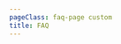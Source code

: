 ```yaml
---
pageClass: faq-page custom
title: FAQ
---
```


<template>
  <div class="faq">
    <search-section
        @on-search="searchString = $event">
      <template v-slot:title>
        FAQ
      </template>
      <template v-slot:description>
        Browse our frequently asked questions site from common
        questions as well as &quot;how to&quot; instructions.
      </template>
    </search-section>
    <div class="search-results-section">
      <div class="container container--narrow">
        <h2 v-show="notFoundResults" class="no-results text-center">No results found.</h2>
        <div v-show="!notFoundResults">
          <div class="faq-results__item" v-show="!containersVisible[1]">
            <h2 class="h2 faq-results__item-title">General</h2>
            <accordion ref="accordion-container-1">
              <accordion-item>
                <template v-slot:header>
                  What is the Mobile Money API?
                </template>
                <template v-slot:body>
                  The GSMA Mobile Money API is an initiative developed through collaboration between
                  the mobile money industry and the GSMA, which provides a harmonised API
                  Specification for all the common mobile money use cases which is both easy to use
                  and secure.
                </template>
              </accordion-item>
              <accordion-item>
                <template v-slot:header>
                  Who created and maintains the Mobile Money API?
                </template>
                <template v-slot:body>
                  <div>
                    The API is a GSMA-led industry initiative, for and by the Mobile Money industry,
                    mobile money operators and their technology platform providers. It is maintained
                    by the GSMA working with the industry as it continues to evolve and grow.
                  </div>
                </template>
              </accordion-item>
              <accordion-item>
                <template v-slot:header>
                  Who can use the Mobile Money API?
                </template>
                <template v-slot:body>
                  <div>
                    The API is designed to be used by any party in the Mobile Money industry. This
                    includes Mobile Money Operators, other Payment Service Providers, Retail and
                    eCommerce Merchants, Application Developers, companies receiving Bill Payments,
                    and others.
                  </div>
                </template>
              </accordion-item>
              <accordion-item>
                <template v-slot:header>
                  Which use cases does the Mobile Money API support?
                </template>
                <template v-slot:body>
                  <div>
                    The GSMA Mobile Money API is an initiative developed through collaboration
                    between the mobile money industry and the GSMA, which provides a harmonised API
                    Specification for all the common mobile money use cases which is both easy to
                    use and secure.
                  </div>
                </template>
              </accordion-item>
              <accordion-item>
                <template v-slot:header>
                  What are the advantages of the Mobile Money API?
                </template>
                <template v-slot:body>
                  <div>
                    Adoption of the Mobile Money API leads to key benefits including growth of your
                    mobile money ecosystem from faster partner on-boarding as partners will only
                    have to integrate to one common API. Adopting a harmonised API also leads to
                    easier maintenance and evolution of your common Mobile Money operations by
                    providing support for advanced features such as multi-wallets and batch
                    payments.
                  </div>
                </template>
              </accordion-item>
              <accordion-item>
                <template v-slot:header>
                  Is the GSMA Mobile Money API free to use?
                </template>
                <template v-slot:body>
                  <div>
                    Yes, the GSMA represents the interests of mobile operators worldwide, uniting
                    more than 750 operators with almost 400 companies in the broader mobile
                    ecosystem and the assets we maintain are there to support our members and our
                    industry. We encourage use of the harmonised API and place no restrictions on
                    its use.
                  </div>
                </template>
              </accordion-item>
              <accordion-item>
                <template v-slot:header>
                  Are there any alternative API standards?
                </template>
                <template v-slot:body>
                  <div>
                    There is no other harmonised API that supports the range of Mobile Money use
                    cases provided by the GSMA Mobile Money API.
                  </div>
                </template>
              </accordion-item>
            </accordion>
          </div>
          <div class="faq-results__item" v-show="!containersVisible[2]">
            <h2 class="h2 faq-results__item-title">Technical</h2>
            <accordion ref="accordion-container-2">
              <accordion-item>
                <template v-slot:header>
                  Which API Version should we implement?
                </template>
                <template v-slot:body>
                  The current version of the Mobile Money API is v1.1 and this version should be
                  implemented by all new adopters. We encourage existing adopters who have
                  implemented the previous version of the API to migrate to the latest version which
                  is backwards compatible.
                </template>
              </accordion-item>
              <accordion-item>
                <template v-slot:header>
                  How did you decide on which APIs to include in the current Specification?
                </template>
                <template v-slot:body>
                  <div>
                    The current set of APIs have been selected to cover the most common mobile money
                    use cases that are used in the industry today.
                  </div>
                </template>
              </accordion-item>
              <accordion-item>
                <template v-slot:header>
                  Can I implement only some of the APIs and still conform to the API Specification?
                </template>
                <template v-slot:body>
                  <div>
                    Yes, you can implement only the APIs which are relevant for your business.
                  </div>
                </template>
              </accordion-item>
              <accordion-item>
                <template v-slot:header>
                  Is the Mobile Money API easy to implement?
                </template>
                <template v-slot:body>
                  <div>
                    Yes, the Mobile Money API is simple to implement as the API is based upon
                    REST/JSON which is used extensively by the developer community, and most of the
                    APIs are simply defined and only require a small number of mandatory fields.
                    Developers can additionally use Swagger Codegen to rapidly generate Mobile Money
                    API stubs for development and testing, and the GSMA can also support you in
                    implementing the API.
                  </div>
                </template>
              </accordion-item>
              <accordion-item>
                <template v-slot:header>
                  Why are only REST and JSON supported over other API designs and data formats?
                </template>
                <template v-slot:body>
                  <div>
                    The design decision was based on REST and JSON being the best options for an API
                    in terms of simplicity, ease of development, and because they are the most
                    commonly used and understood architecture and data format today for all kinds of
                    APIs.
                  </div>
                </template>
              </accordion-item>
              <accordion-item>
                <template v-slot:header>
                  Why was OAS chosen as the API definition framework over other API frameworks?
                </template>
                <template v-slot:body>
                  <div>
                    OAS was chosen as it provides the best modelling flexibility and includes a
                    comprehensive toolset to facilitate API implementation including client and
                    server side SDKs.
                  </div>
                </template>
              </accordion-item>
              <accordion-item>
                <template v-slot:header>
                  Does the API support synchronous and asynchronous patterns?
                </template>
                <template v-slot:body>
                  <div>
                    Yes, the API supports synchronous and asynchronous patterns for resource
                    creation and update requests, and synchronous patterns only for read requests,
                    which provides support for the most commonly used request paradigms.
                  </div>
                </template>
              </accordion-item>
              <accordion-item>
                <template v-slot:header>
                  Can you add support for a Mobile Money use case which is not included in the
                  Specification?
                </template>
                <template v-slot:body>
                  <div>
                    Please contact us to let us know if you use APIs which are not currently
                    included in the API Specification. We have a living roadmap and will continue to
                    update the Spec over time.
                  </div>
                </template>
              </accordion-item>
            </accordion>
          </div>
          <div class="faq-results__item" v-show="!containersVisible[3]">
            <h2 class="h2 faq-results__item-title">Security</h2>
            <accordion ref="accordion-container-3">
              <accordion-item>
                <template v-slot:header>
                  Are there security recommendations to consider when implementing the Mobile Money
                  API?
                </template>
                <template v-slot:body>
                  Yes, we provide a comprehensive set of security guidelines, please see our latest
                  Security Design and Implementation guidelines in the Developer Portal here.
                </template>
              </accordion-item>
              <accordion-item>
                <template v-slot:header>
                  Do I need to implement an API Gateway to host the Mobile Money API?
                </template>
                <template v-slot:body>
                  <div>
                    No. However we recommend you use an API Gateway as this enables efficient
                    developer on-boarding processes, making the implementation process simpler and
                    allowing third parties to more rapidly exploit the benefits of the API. Off the
                    shelf API Gateways do support the Mobile Money API security guidelines,
                    including OAuth2.
                  </div>
                </template>
              </accordion-item>
            </accordion>
          </div>
        </div>
      </div>
    </div>
  </div>
</template>

<script>

import searchSection from '../.vuepress/components/search-section.vue';

import faqData from '../.vuepress/data/faqData';
import accordion from '../.vuepress/components/simple-accordion/accordion.vue';
import accordionItem from '../.vuepress/components/simple-accordion/accordion-item.vue';

export default {
  name: 'faq-page',
  components: {
    accordion,
    accordionItem,
    searchSection,
  },

  data() {
    return {
      faqDataSource: null,
      filteredDaqData: {},
      notFoundResults: false,
      notFoundResult1s: {
        container1: false,
        container2: false,
        container3: false,
      },
      searchString: '',
      containersVisible: {
        1: false,
        2: false,
        3: false
      }
    }
  },
  created() {
    this.faqDataSource = faqData;
  },
  mounted() {
    this.applyFilter();
  },
  watch: {
    searchString(val) {
      this.applyFilter(val);
      this.hiddenTitle();
    }
  },
  methods: {
    applyFilter() {
      const container1 = this.$refs['accordion-container-1'].$children;
      const container2 = this.$refs['accordion-container-2'].$children;
      const container3 = this.$refs['accordion-container-3'].$children;
      const containers = [...container1, ...container2, ...container3];

      containers.forEach(el => {
        el.showElement = !el.$el.innerText.toLowerCase().includes(this.searchString.toLowerCase());
      });

      this.notFoundResults = !!containers?.every(el => el.showElement);
    },
    hiddenTitle() {
      this.containersVisible[1] = this.$refs['accordion-container-1']?.$children?.every(el =>
          el.showElement);
      this.containersVisible[2] = this.$refs['accordion-container-2']?.$children?.every(el =>
          el.showElement);
      this.containersVisible[3] = this.$refs['accordion-container-3']?.$children?.every(el =>
          el.showElement);
    }
  }
}
</script>

